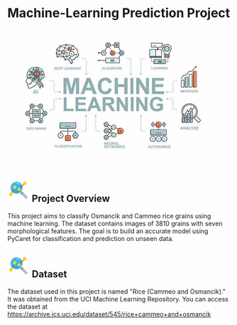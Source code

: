# Machine-Learning Prediction Project
![image](https://github.com/MarianOforiYeboah/Machine-Learning-Prediction-Project/blob/main/img/Machinelearning.jpg)

## <img src="https://github.com/MarianOforiYeboah/Machine-Learning-Prediction-Project/blob/main/img/predictive-analysis.png" width="50" height="50">  Project Overview

This project aims to classify Osmancik and Cammeo rice grains using machine learning. The dataset contains images of 3810 grains with seven morphological features. The goal is to build an accurate model using PyCaret for classification and prediction on unseen data.

## <img src="https://github.com/MarianOforiYeboah/Machine-Learning-Prediction-Project/blob/main/img/predictive-analysis.png" width="50" height="50"> Dataset
The dataset used in this project is named "Rice (Cammeo and Osmancik)." It was obtained from the UCI Machine Learning Repository. You can access the dataset at https://archive.ics.uci.edu/dataset/545/rice+cammeo+and+osmancik
